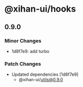 # @xihan-ui/hooks

## 0.9.0

### Minor Changes

- 1d8f7e9: add turbo

### Patch Changes

- Updated dependencies [1d8f7e9]
  - @xihan-ui/utils@0.9.0
